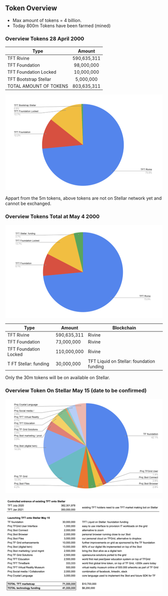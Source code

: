 ## Token Overview

- Max amount of tokens = 4 billion.
- Today 800m Tokens have been farmed (mined)

### Overview Tokens 28 April 2000

| Type  |      Amount    | 
|----------|:-------------:|
| TFT Rivine |  590,635,311 |
|TFT Foundation |    98,000,000   |
| TFT Foundation Locked | 10,000,000 | 
|TFT Bootstrap Stellar |   5,000,000  | 
| TOTAL AMOUNT OF TOKENS | 803,635,311 |

![](./img/tftoverview1.png)

Appart from the 5m tokens, above tokens are not on Stellar network yet and cannot be exchanged.


### Overview Tokens Total at May 4 2000

![](./img/tftlaunch.png)


| Type | Amount| Blockchain |
|-------|--------|---------|
| TFT Rivine | 590,635,311 | Rivine |
| TFT Foundation | 73,000,000 | Rivine |
| TFT Foundation Locked | 110,000,000 | Rivine |
|T FT Stellar: funding |30,000,000|TFT Liquid on Stellar: foundation funding|

Only the 30m tokens will be on available on Stellar.



### Overview Token On Stellar May 15 (date to be confirmed)

![](./img/tftmay.png)

![](./img/tftprojects.png)






